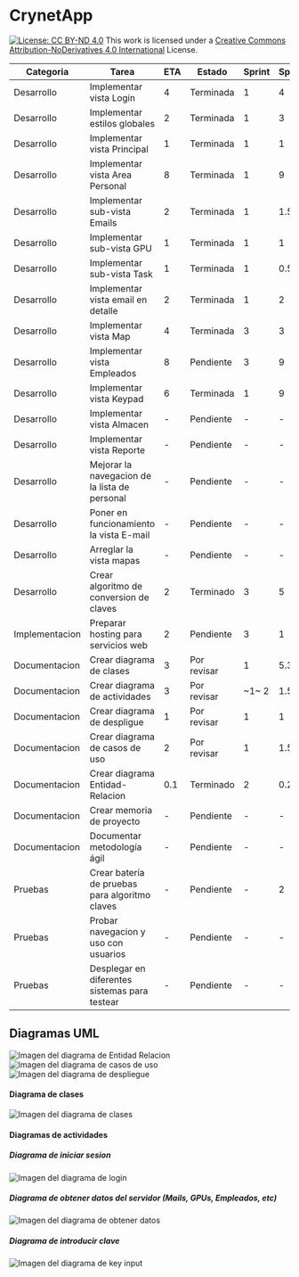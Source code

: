 # CrynetApp
[![License: CC BY-ND 4.0](https://licensebuttons.net/l/by-nd/4.0/80x15.png)](https://creativecommons.org/licenses/by-nd/4.0/)
This work is licensed under a [Creative Commons Attribution-NoDerivatives 4.0 International](https://creativecommons.org/licenses/by-nd/4.0/) License.

|Categoria		|	Tarea											|	ETA	|	Estado		|	Sprint	| Spent |
|---																|	---	|	---	|	---	|	---		|	--- |	
|Desarrollo		|	Implementar vista Login							|	4	|	Terminada	|	1		|	4	|
|Desarrollo		|	Implementar estilos globales					|	2	|	Terminada	|	1		|	3	|
|Desarrollo		|	Implementar vista Principal						|	1	|	Terminada	|	1		|	1	|
|Desarrollo		|	Implementar vista Area Personal					|	8	|	Terminada	|	1		|	9	|
|Desarrollo		|	Implementar sub-vista Emails					|	2	|	Terminada	|	1		|	1.5	|
|Desarrollo		|	Implementar sub-vista GPU						|	1	|	Terminada	|	1		|	1	|
|Desarrollo		|	Implementar sub-vista Task						|	1	|	Terminada	|	1		|	0.5	|
|Desarrollo		|	Implementar vista email en detalle				|	2	|	Terminada	|	1		|	2	|
|Desarrollo		|	Implementar vista Map							|	4	|	Terminada	|	3		|	3	|
|Desarrollo		|	Implementar vista Empleados						|	8	|	Pendiente	|	3		|	9	|
|Desarrollo		|	Implementar vista Keypad						|	6	|	Terminada	|	1		|	9	|
|Desarrollo		|	Implementar vista Almacen						|	-	|	Pendiente	|	-		|	-	|
|Desarrollo		|	Implementar vista Reporte						|	-	|	Pendiente	|	-		|	-	|
|Desarrollo		|	Mejorar la navegacion de la lista de personal	|	-	|	Pendiente	|	-		|	-	|
|Desarrollo		|	Poner en funcionamiento la vista E-mail			|	-	|	Pendiente	|	-		|	-	|
|Desarrollo		|	Arreglar la vista mapas							|	-	|	Pendiente	|	-		|	-	|
|Desarrollo		|	Crear algoritmo de conversion de claves			|	2	|	Terminado	|	3		|	5	|
|Implementacion	|	Preparar hosting para servicios web				|	2	|	Pendiente	|	3		|	1	|
|Documentacion	|	Crear diagrama de clases						|	3	|	Por revisar	|	1		|	5.3	|
|Documentacion	|	Crear diagrama de actividades					|	3	|	Por revisar	|	~1~ 2	|	1.5	|
|Documentacion	|	Crear diagrama de despligue						|	1	|	Por revisar	|	1		|	1	|
|Documentacion	|	Crear diagrama de casos de uso					|	2	|	Por revisar	|	1		|	1.5	|
|Documentacion	|	Crear diagrama Entidad-Relacion					|	0.1	|	Terminado	|	2		|	0.2	|
|Documentacion	|	Crear memoria de proyecto						|	-	|	Pendiente	|	-		|	-	|
|Documentacion	|	Documentar metodología ágil						|	-	|	Pendiente	|	-		|	-	|
|Pruebas		|	Crear batería de pruebas para algoritmo claves	|	-	|	Pendiente	|	-		|	2	|
|Pruebas		|	Probar navegacion y uso con usuarios			|	-	|	Pendiente	|	-		|	-	|
|Pruebas		|	Desplegar en diferentes sistemas para testear	|	-	|	Pendiente	|	-		|	-	|


## Diagramas UML
![Imagen del diagrama de Entidad Relacion](/uml/EntidadRelacion.png?raw=true)
![Imagen del diagrama de casos de uso](/uml/CasosDeUso.png?raw=true)
![Imagen del diagrama de despliegue](/uml/Despliegue.png?raw=true)
#### Diagrama de clases
![Imagen del diagrama de clases](/uml/Clases.png?raw=true)
#### Diagramas de actividades
##### Diagrama de iniciar sesion
![Imagen del diagrama de login](/uml/Actividad_IniciarSesion.png?raw=true)
##### Diagrama de obtener datos del servidor (Mails, GPUs, Empleados, etc)
![Imagen del diagrama de obtener datos](/uml/Actividad_ObtenerDatos.png?raw=true)
##### Diagrama de introducir clave
![Imagen del diagrama de key input](/uml/Actividad_InputKey.png?raw=true)

